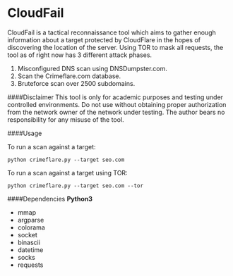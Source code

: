 # CloudFail

CloudFail is a tactical reconnaissance tool which aims to gather enough information about a target protected by CloudFlare in the hopes of discovering the location of the server. Using TOR to mask all requests, the tool as of right now has 3 different attack phases.

1. Misconfigured DNS scan using DNSDumpster.com.
2. Scan the Crimeflare.com database.
3. Bruteforce scan over 2500 subdomains.



####Disclaimer
This tool is only for academic purposes and testing  under controlled environments. Do not use without obtaining proper authorization
from the network owner of the network under testing.
The author bears no responsibility for any misuse of the tool.


####Usage

To run a scan against a target:

```python crimeflare.py --target seo.com```

To run a scan against a target using TOR:

```python crimeflare.py --target seo.com --tor```


####Dependencies
**Python3**

* mmap
* argparse
* colorama
* socket
* binascii
* datetime
* socks
* requests